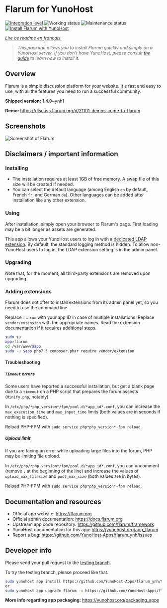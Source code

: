 <!--
N.B.: This README was automatically generated by https://github.com/YunoHost/apps/tree/master/tools/README-generator
It shall NOT be edited by hand.
-->

# Flarum for YunoHost

[![Integration level](https://dash.yunohost.org/integration/flarum.svg)](https://dash.yunohost.org/appci/app/flarum) ![Working status](https://ci-apps.yunohost.org/ci/badges/flarum.status.svg) ![Maintenance status](https://ci-apps.yunohost.org/ci/badges/flarum.maintain.svg)  
[![Install Flarum with YunoHost](https://install-app.yunohost.org/install-with-yunohost.svg)](https://install-app.yunohost.org/?app=flarum)

*[Lire ce readme en français.](./README_fr.md)*

> *This package allows you to install Flarum quickly and simply on a YunoHost server.
If you don't have YunoHost, please consult [the guide](https://yunohost.org/#/install) to learn how to install it.*

## Overview

Flarum is a simple discussion platform for your website. It's fast and easy to use, with all the features you need to run a successful community.

**Shipped version:** 1.4.0~ynh1


**Demo:** https://discuss.flarum.org/d/21101-demos-come-to-flarum

## Screenshots

![Screenshot of Flarum](./doc/screenshots/beta16.jpg)

## Disclaimers / important information

### Installing

- The installation requires at least 1GB of free memory. A swap file of this size will be created if needed.
- You can select the default language (among English `en` by default, French `fr`, and German `de`). Other languages can be added after installation like any other extension.

### Using

After installation, simply open your browser to Flarum's page. First loading may be a bit longer as assets are generated.

This app allows your YunoHost users to log in with a [dedicated LDAP extension](https://github.com/tituspijean/flarum-ext-auth-ldap). By default, the standard logging method is hidden.
To allow non-YunoHost users to log in, the LDAP extension setting is in the admin panel.

### Upgrading

Note that, for the moment, all third-party extensions are removed upon upgrading.

### Adding extensions

Flarum does not offer to install extensions from its admin panel yet, so you need to use the command line.

Replace `flarum` with your app ID in case of multiple installations.
Replace `vendor/extension` with the appropriate names. Read the extension documentation if it requires additional steps.

```bash
sudo su
app=flarum
cd /var/www/$app
sudo -u $app php7.3 composer.phar require vendor/extension
```

#### Troubleshooting

##### `Timeout` errors
Some users have reported a successful installation, but get a blank page due to a `timeout` on a PHP script that prepares the forum assests (`Minify.php`, notably).

In `/etc/php/*php_version*/fpm/pool.d/*app_id*.conf`, you can increase the `max_execution_time` and `max_input_time` limits (both values are in seconds if nothing is specified).

Reload PHP-FPM with `sudo service php*php_version*-fpm reload`.

##### Upload limit
If you are facing an error while uploading large files into the forum, PHP may be limiting file upload.

In `/etc/php/*php_version*/fpm/pool.d/*app_id*.conf`, you can uncomment (remove `;` at the beginning of the line) and increase the values of `upload_max_filesize` and `post_max_size` (both values are in bytes).

Reload PHP-FPM with `sudo service php*php_version*-fpm reload`.

## Documentation and resources

* Official app website: <https://flarum.org>
* Official admin documentation: <https://docs.flarum.org>
* Upstream app code repository: <https://github.com/flarum/framework>
* YunoHost documentation for this app: <https://yunohost.org/app_flarum>
* Report a bug: <https://github.com/YunoHost-Apps/flarum_ynh/issues>

## Developer info

Please send your pull request to the [testing branch](https://github.com/YunoHost-Apps/flarum_ynh/tree/testing).

To try the testing branch, please proceed like that.

``` bash
sudo yunohost app install https://github.com/YunoHost-Apps/flarum_ynh/tree/testing --debug
or
sudo yunohost app upgrade flarum -u https://github.com/YunoHost-Apps/flarum_ynh/tree/testing --debug
```

**More info regarding app packaging:** <https://yunohost.org/packaging_apps>

